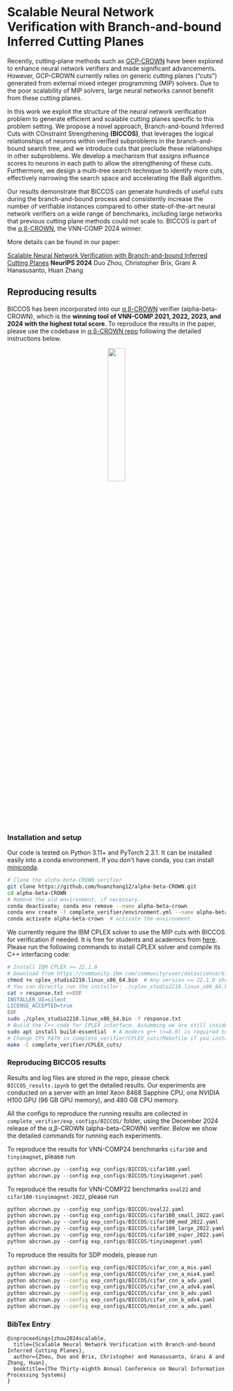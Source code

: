 # Scalable Neural Network Verification with Branch-and-bound Inferred Cutting Planes

Recently, cutting-plane methods such as [GCP-CROWN](https://arxiv.org/pdf/2208.05740.pdf) have been explored to enhance neural network verifiers and made significant advancements. However, GCP-CROWN currently relies on generic cutting planes (“cuts”) generated from external mixed integer programming (MIP) solvers. Due to the poor scalability of MIP solvers, large neural networks cannot benefit from these cutting planes.

In this work we exploit the structure of the neural network verification problem to generate efficient and scalable cutting planes specific to this problem setting. We propose a novel approach, Branch-and-bound Inferred Cuts with COnstraint
Strengthening __(BICCOS)__, that leverages the logical relationships of neurons within verified subproblems in the branch-and-bound search tree, and we introduce cuts that preclude these relationships in other subproblems. We develop a mechanism that assigns influence scores to neurons in each path to allow the strengthening of these cuts. Furthermore, we design a multi-tree search technique to identify more cuts, effectively narrowing the search space and accelerating the BaB algorithm.

Our results demonstrate that BICCOS can generate hundreds of useful cuts during the branch-and-bound process and consistently increase the number of verifiable instances compared to other state-of-the-art neural network verifiers on a wide range of benchmarks, including large networks that previous cutting plane methods could not scale to. BICCOS is part of the [α,β-CROWN](http://abcrown.org), the VNN-COMP 2024 winner.

More details can be found in our paper:

[Scalable Neural Network Verification with Branch-and-bound Inferred Cutting Planes](https://openreview.net/pdf?id=FwhM1Zpyft)
**NeurIPS 2024**
Duo Zhou, Christopher Brix, Grani A Hanasusanto, Huan Zhang

## Reproducing results

BICCOS has been incorporated into our [α,β-CROWN](http://abcrown.org) verifier (alpha-beta-CROWN), which is the **winning tool of VNN-COMP 2021, 2022, 2023, and 2024 with the highest total score**. To reproduce the results in the paper, please use the codebase in [α,β-CROWN repo](http://abcrown.org) following the detailed instructions below.

<p align="center">
<a href="https://abcrown.org"><img src="https://www.huan-zhang.com/images/upload/alpha-beta-crown/logo_2022.png" width="28%"></a>
</p>

### Installation and setup

Our code is tested on Python 3.11+ and PyTorch 2.3.1. It can be installed easily into a conda environment. If you don't have conda, you can install [miniconda](https://docs.conda.io/en/latest/miniconda.html).

```bash
# Clone the alpha-beta-CROWN verifier
git clone https://github.com/huanzhang12/alpha-beta-CROWN.git
cd alpha-beta-CROWN
# Remove the old environment, if necessary.
conda deactivate; conda env remove --name alpha-beta-crown
conda env create -f complete_verifier/environment.yml --name alpha-beta-crown  # install all dependents into the alpha-beta-crown environment
conda activate alpha-beta-crown  # activate the environment
```

We currently require the IBM CPLEX solver to use the MIP cuts with BICCOS for verification if needed. It is free for students and academics from [here](https://community.ibm.com/community/user/datascience/blogs/xavier-nodet1/2020/07/09/cplex-free-for-students).
Please run the following commands to install CPLEX solver and compile its C++ interfacing code:

```bash
# Install IBM CPLEX >= 22.1.0
# Download from https://community.ibm.com/community/user/datascience/blogs/xavier-nodet1/2020/07/09/cplex-free-for-students
chmod +x cplex_studio2210.linux_x86_64.bin  # Any version >= 22.1.0 should work. Change executable name here.
# You can directly run the installer: ./cplex_studio2210.linux_x86_64.bin; the response.txt created below is for non-interactive installation.
cat > response.txt <<EOF
INSTALLER_UI=silent
LICENSE_ACCEPTED=true
EOF
sudo ./cplex_studio2210.linux_x86_64.bin -f response.txt
# Build the C++ code for CPLEX interface. Assumming we are still inside the alpha-beta-CROWN folder.
sudo apt install build-essential  # A modern g++ (>=8.0) is required to compile the code.
# Change CPX_PATH in complete_verifier/CPLEX_cuts/Makefile if you installed CPlex to a non-default location, like inside your home folder.
make -C complete_verifier/CPLEX_cuts/
```

### Reproducing BICCOS results

Results and log files are stored in the repo, please check `BICCOS_results.ipynb` to get the detailed results. Our experiments are conducted on a server with an Intel Xeon 8468 Sapphire CPU, one NVIDIA H100 GPU (96 GB GPU memory), and 480 GB CPU memory.

All the configs to reproduce the running results are collected in `complete_verifier/exp_configs/BICCOS/` folder, using the December 2024 release of the α,β-CROWN (alpha-beta-CROWN) verifier. Below we show the detailed commands for running each experiments.

To reproduce the results for VNN-COMP24 benchmarks `cifar100` and `tinyimagnet`, please run

```python
python abcrown.py --config exp_configs/BICCOS/cifar100.yaml
python abcrown.py --config exp_configs/BICCOS/tinyimagenet.yaml
```

To reproduce the results for VNN-COMP22 benchmarks `oval22` and `cifar100-tinyimagnet-2022`, please run

```python
python abcrown.py --config exp_configs/BICCOS/oval22.yaml
python abcrown.py --config exp_configs/BICCOS/cifar100_small_2022.yaml
python abcrown.py --config exp_configs/BICCOS/cifar100_med_2022.yaml
python abcrown.py --config exp_configs/BICCOS/cifar100_large_2022.yaml
python abcrown.py --config exp_configs/BICCOS/cifar100_super_2022.yaml
python abcrown.py --config exp_configs/BICCOS/tinyimagenet.yaml
```

To reproduce the results for SDP models, please run

```bash
python abcrown.py --config exp_configs/BICCOS/cifar_cnn_a_mix.yaml
python abcrown.py --config exp_configs/BICCOS/cifar_cnn_a_mix4.yaml
python abcrown.py --config exp_configs/BICCOS/cifar_cnn_a_adv.yaml
python abcrown.py --config exp_configs/BICCOS/cifar_cnn_a_adv4.yaml
python abcrown.py --config exp_configs/BICCOS/cifar_cnn_b_adv.yaml
python abcrown.py --config exp_configs/BICCOS/cifar_cnn_b_adv4.yaml
python abcrown.py --config exp_configs/BICCOS/mnist_cnn_a_adv.yaml
```

### BibTex Entry

```
@inproceedings{zhou2024scalable,
  title={Scalable Neural Network Verification with Branch-and-bound Inferred Cutting Planes},
  author={Zhou, Duo and Brix, Christopher and Hanasusanto, Grani A and Zhang, Huan},
  booktitle={The Thirty-eighth Annual Conference on Neural Information Processing Systems}
}
```
